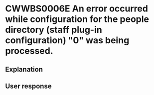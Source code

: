 # CWWBS0006E An error occurred while configuration for the people directory (staff plug-in configuration) "0" was being processed.

## Explanation

## User response